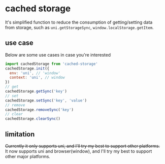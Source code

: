 # cached storage

It's simplified function to reduce the consumption of getting/setting data from storage, such as `uni.getStorageSync`, `window.localStorage.getItem`.

## use case

Below are some use cases in case you're interested
```javascript
import cachedStorage from 'cached-storage'
cachedStorage.init({
  env: 'uni', // 'window'
  context: 'uni', // window
})
// get
cachedStorage.getSync('key')
// set
cachedStorage.setSync('key', 'value')
// remove
cachedStorage.removeSync('key')
// clear
cachedStorage.clearSync()
```

## limitation

~~Currently it only supports uni, and I'll try my best to support other platforms.~~  
It now supports uni and browser(window), and I'll try my best to support other major platforms.
